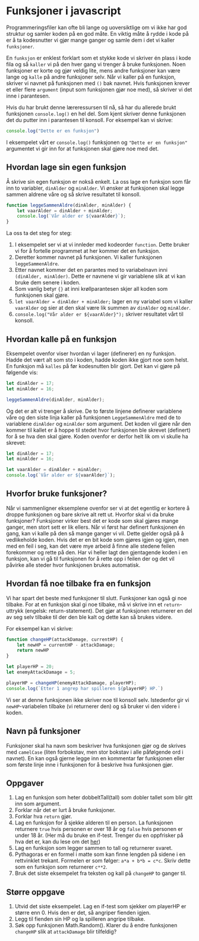 # Funksjoner i javascript
Programmeringsfiler kan ofte bli lange og uoversiktlige om vi ikke har god struktur og samler koden på en god måte. En viktig måte å rydde i kode på er å ta kodesnutter vi gjør mange ganger og samle dem i det vi kaller `funksjoner`.

En `funksjon` er enklest forklart som et stykke kode vi skriver én plass i kode fila og så `kaller` vi på den hver gang vi trenger å bruke funksjonen. Noen funksjoner er korte og gjør veldig lite, mens andre funksjoner kan være lange og `kalle` på andre funksjoner selv. Når vi kaller på en funksjon, skriver vi navnet på funksjonen med `()` bak navnet. Hvis funksjonen krever et eller flere `argument` (input som funksjonen gjør noe med), så skriver vi det inne i parantesen.

Hvis du har brukt denne læreressursen til nå, så har du allerede brukt funksjonen `console.log()` en hel del. Som kjent skriver denne funksjonen det du putter inn i parantesen til konsoll. For eksempel kan vi skrive:
```javascript
console.log("Dette er en funksjon")
```
I eksempelet vårt er `console.log()` funksjonen og `"Dette er en funksjon"` argumentet vi gir inn for at funksjonen skal gjøre noe med det.

## Hvordan lage sin egen funksjon
Å skrive sin egen funksjon er nokså enkelt. La oss lage en funksjon som får inn to variabler, `dinAlder` og `minAlder`. Vi ønsker at funksjonen skal legge sammen aldrene våre og så skrive resultatet til konsoll.

```javascript
function leggeSammenAldre(dinAlder, minAlder) {
    let vaarAlder = dinAlder + minAlder;
    console.log(`Vår alder er ${vaarAlder}`);
}
```
La oss ta det steg for steg:
1) I eksempelet ser vi at vi innleder med kodeorder `function`. Dette bruker vi for å fortelle programmet at her kommer det en funksjon.
2) Deretter kommer navnet på funksjonen. Vi kaller funksjonen `leggeSammenAldre`.
3) Etter navnet kommer det en parantes med to variabelnavn inni `(dinAlder, minAlder)`. Dette er navnene vi gir variablene slik at vi kan bruke dem senere i koden.
4) Som vanlig betyr `{}` at inni krøllparantesen skjer all koden som funksjonen skal gjøre.
5) `let vaarAlder = dinAlder + minAlder;` lager en ny variabel som vi kaller ``vaarAlder`` og sier at den skal være lik summen av `dinAlder` og `minAlder`.
6) `console.log("Vår alder er ${vaarAlder}");` skriver resultatet vårt til konsoll.

## Hvordan kalle på en funksjon
Eksempelet ovenfor viser hvordan vi lager (definerer) en ny funksjon. Hadde det vært alt som sto i koden, hadde koden ikke gjort noe som helst. En funksjon må `kalles` på før kodesnutten blir gjort. Det kan vi gjøre på følgende vis:
```javascript
let dinAlder = 17;
let minAlder = 16;

leggeSammenAldre(dinAlder, minAlder);
```
Og det er alt vi trenger å skrive. De to første linjene definerer variablene våre og den siste linja kaller på funksjonen `LeggeSammenAldre` med de to variablene `dinAlder` og `minAlder` som argument. Det koden vil gjøre når den kommer til kallet er å hoppe til stedet hvor funksjonen ble skrevet (definert) for å se hva den skal gjøre. Koden ovenfor er derfor helt lik om vi skulle ha skrevet:
```javascript
let dinAlder = 17;
let minAlder = 16;

let vaarAlder = dinAlder + minAlder;
console.log(`Vår alder er ${vaarAlder}`);
```
## Hvorfor bruke funksjoner?
Når vi sammenligner eksemplene ovenfor ser vi at det egentlig er kortere å droppe funksjonen og bare skrive alt rett ut. Hvorfor skal vi da bruke funksjoner? Funksjoner virker best det er kode som skal gjøres mange ganger, men stort sett er lik ellers. Når vi først har definert funksjonen én gang, kan vi kalle på den så mange ganger vi vil. Dette gjelder også på å vedlikeholde koden. Hvis det er en bit kode som gjøres igjen og igjen, men med en feil i seg, kan det være mye arbeid å finne alle stedene feilen forekommer og rette på den. Har vi heller lagt den gjentagende koden i en funksjon, kan vi gå til funksjonen for å rette opp i feilen der og det vil påvirke alle steder hvor funksjonen brukes automatisk.

## Hvordan få noe tilbake fra en funksjon
Vi har spart det beste med funksjoner til slutt. Funksjoner kan også gi noe tilbake. For at en funksjon skal gi noe tilbake, må vi skrive inn et `return`-uttrykk (engelsk: return-statement). Det gjør at funksjonen returnerer en del av seg selv tilbake til der den ble kalt og dette kan så brukes videre.

For eksempel kan vi skrive:
```javascript
function changeHP(attackDamage, currentHP) {
    let newHP = currentHP - attackDamage;
    return newHP
}

let playerHP = 20;
let enemyAttackDamage = 5;

playerHP = changeHP(enemyAttackDamage, playerHP);
console.log(`Etter 1 angrep har spilleren ${playerHP} HP.`)
```
Vi ser at denne funksjonen ikke skriver noe til konsoll selv. Istedenfor gir vi `newHP`-variabelen tilbake (vi returnerer den) og så bruker vi den videre i koden.

## Navn på funksjoner
Funksjoner skal ha navn som beskriver hva funksjonen gjør og de skrives med `camelCase` (liten forbokstav, men stor bokstav i alle påfølgende ord i navnet). En kan også gjerne legge inn en kommentar før funksjonen eller som første linje inne i funksjonen for å beskrive hva funksjonen gjør.

## Oppgaver
1) Lag en funksjon som heter dobbeltTall(tall) som dobler tallet som blir gitt inn som argument.
2) Forklar når det er lurt å bruke funksjoner.
3) Forklar hva `return` gjør.
4) Lag en funksjon for å sjekke alderen til en person. La funksjonen returnere `true` hvis personen er over 18 år og `false` hvis personen er under 18 år. (Her må du bruke en if-test. Trenger du en oppfrisker på hva det er, kan du lese om det [her](if-tester.md))
5) Lag en funksjon som legger sammen to tall og returnerer svaret.
6) Pythagoras er en formel i matte som kan finne lengden på sidene i en rettvinklet trekant. Formelen er som følger: ``a*a + b*b = c*c``. Skriv dette som en funksjon som returnerer `c**2`.
7) Bruk det siste eksempelet fra teksten og kall på ``changeHP`` to ganger til.

## Større oppgave
1) Utvid det siste eksempelet. Lag en if-test som sjekker om playerHP er større enn 0. Hvis den er det, så angriper fienden igjen. 
2) Legg til fienden sin HP og la spilleren angripe tilbake.
3) Søk opp funksjonen Math.Random(). Klarer du å endre funksjonen ``changeHP`` slik at `attackDamage` blir tilfeldig?
